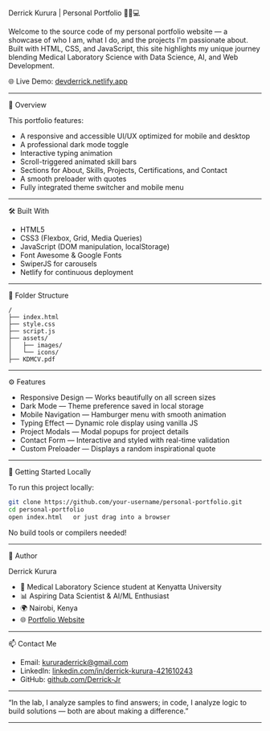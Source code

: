  Derrick Kurura | Personal Portfolio 👨‍⚕️💻

Welcome to the source code of my personal portfolio website — a showcase of who I am, what I do, and the projects I'm passionate about. Built with HTML, CSS, and JavaScript, this site highlights my unique journey blending Medical Laboratory Science with Data Science, AI, and Web Development.

🌐 Live Demo: [devderrick.netlify.app](https://devderrick.netlify.app)

---

 📌 Overview

This portfolio features:

- A responsive and accessible UI/UX optimized for mobile and desktop
- A professional dark mode toggle
- Interactive typing animation
- Scroll-triggered animated skill bars
- Sections for About, Skills, Projects, Certifications, and Contact
- A smooth preloader with quotes
- Fully integrated theme switcher and mobile menu

---

 🛠️ Built With

- HTML5
- CSS3 (Flexbox, Grid, Media Queries)
- JavaScript (DOM manipulation, localStorage)
- Font Awesome & Google Fonts
- SwiperJS for carousels
- Netlify for continuous deployment

---

 📂 Folder Structure

```
/
├── index.html
├── style.css
├── script.js
├── assets/
│   ├── images/
│   └── icons/
├── KDMCV.pdf
```

---

 ⚙️ Features

- Responsive Design — Works beautifully on all screen sizes
- Dark Mode — Theme preference saved in local storage
- Mobile Navigation — Hamburger menu with smooth animation
- Typing Effect — Dynamic role display using vanilla JS
- Project Modals — Modal popups for project details
- Contact Form — Interactive and styled with real-time validation
- Custom Preloader — Displays a random inspirational quote

---

 🚀 Getting Started Locally

To run this project locally:

```bash
git clone https://github.com/your-username/personal-portfolio.git
cd personal-portfolio
open index.html   or just drag into a browser
```

No build tools or compilers needed!

---

 🧠 Author

Derrick Kurura  
- 🔬 Medical Laboratory Science student at Kenyatta University  
- 📊 Aspiring Data Scientist & AI/ML Enthusiast  
- 🌍 Nairobi, Kenya  
- 🌐 [Portfolio Website](https://devderrick.netlify.app)

---

 📫 Contact Me

- Email: [kururaderrick@gmail.com](mailto:kururaderrick@gmail.com)
- LinkedIn: [linkedin.com/in/derrick-kurura-421610243](https://linkedin.com/in/derrick-kurura-421610243)
- GitHub: [github.com/Derrick-Jr](https://github.com/Derrick-Jr)
  
---

 “In the lab, I analyze samples to find answers; in code, I analyze logic to build solutions — both are about making a difference.”

---
